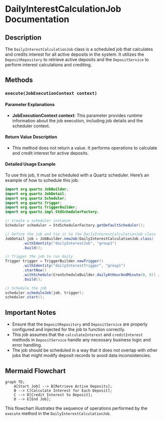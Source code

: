 # DailyInterestCalculationJob Documentation

## Description
The `DailyInterestCalculationJob` class is a scheduled job that calculates and credits interest for all active deposits in the system. It utilizes the `DepositRepository` to retrieve active deposits and the `DepositService` to perform interest calculations and crediting.

## Methods

### `execute(JobExecutionContext context)`

#### Parameter Explanations
- **JobExecutionContext context**: This parameter provides runtime information about the job execution, including job details and the scheduler context.

#### Return Value Description
- This method does not return a value. It performs operations to calculate and credit interest for active deposits.

#### Detailed Usage Example
To use this job, it must be scheduled with a Quartz scheduler. Here’s an example of how to schedule this job:

```java
import org.quartz.JobBuilder;
import org.quartz.JobDetail;
import org.quartz.Scheduler;
import org.quartz.Trigger;
import org.quartz.TriggerBuilder;
import org.quartz.impl.StdSchedulerFactory;

// Create a scheduler instance
Scheduler scheduler = StdSchedulerFactory.getDefaultScheduler();

// Define the job and tie it to the DailyInterestCalculationJob class
JobDetail job = JobBuilder.newJob(DailyInterestCalculationJob.class)
        .withIdentity("dailyInterestJob", "group1")
        .build();

// Trigger the job to run daily
Trigger trigger = TriggerBuilder.newTrigger()
        .withIdentity("dailyInterestTrigger", "group1")
        .startNow()
        .withSchedule(CronScheduleBuilder.dailyAtHourAndMinute(0, 0)) // Runs daily at midnight
        .build();

// Schedule the job
scheduler.scheduleJob(job, trigger);
scheduler.start();
```

## Important Notes
- Ensure that the `DepositRepository` and `DepositService` are properly configured and injected for the job to function correctly.
- This job assumes that the `calculateInterest` and `creditInterest` methods in `DepositService` handle any necessary business logic and error handling.
- The job should be scheduled in a way that it does not overlap with other jobs that might modify deposit records to avoid data inconsistencies.

## Mermaid Flowchart
```mermaid
graph TD;
    A[Start Job] --> B[Retrieve Active Deposits];
    B --> C[Calculate Interest for Each Deposit];
    C --> D[Credit Interest to Deposit];
    D --> E[End Job];
```

This flowchart illustrates the sequence of operations performed by the `execute` method in the `DailyInterestCalculationJob`.